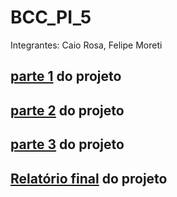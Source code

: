 # BCC_PI_5
Integrantes: Caio Rosa, Felipe Moreti

## [parte 1](https://github.com/femoreti/BCC_PI_5/tree/master/Entrega%201) do projeto

## [parte 2](https://github.com/femoreti/BCC_PI_5/tree/master/Entrega%202) do projeto

## [parte 3](https://docs.google.com/document/u/1/d/1TiNI9U3-oFYvIiOzYUoI9l9zlxYeXS8x3HObV_HeymE/edit?usp=sharing) do projeto

## [Relatório final](https://docs.google.com/document/d/1W12GhL_VGtteb5n3IkspaZ9_4j11z8at25WKUNdoxiU/edit?usp=sharing) do projeto
